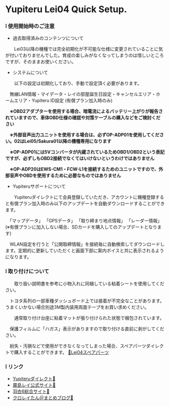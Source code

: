 # Yupiteru Lei04 Quick Setup.
  
  
### ❕ 使用開始時のご注意
- 過去取得済みのコンテンツについて
 
　　Lei03以降の機種では完全初期化が不可能な仕様に変更されていることに気が付いておりませんでした。育成の楽しみがなくなってしまうのは惜しいところですが、そのままお使いください。
 
- システムについて

　　以下の設定は初期化しており、手動で設定頂く必要があります。

　無線LAN情報・マイデータ・レイの部屋誕生日設定・キャンセルエリア・ホームエリア・Yupiteru ID設定 (有償プラン加入時のみ)

　**※OBD2アダプターを使用する場合、暗電流によるバッテリー上がりが報告されていますので、車体OBD仕様の確認や対策ケーブルの購入などをご検討ください**
 
　**※外部音声出力ユニットを使用する場合は、必ずOP-ADP01を使用してください。02はLei05/Sakura01以降の機種専用になります**
 
　**※OP-ADP01には5Vコンバータが内蔵されているためOBD1/OBD2という表記ですが、必ずしもOBD2接続でなくてはいけないというわけではありません**
 
　**※OP-ADP20はEWS-CM1・FCW-L1を接続するためのユニットですので、外部音声やOBDを使用するために必要なものではありません**
 
  
- Yupiteruサポートについて

　　Yupiteruダイレクトにて会員登録していただき、アカウントに機種登録すると有償プラン加入時のみ以下のアップデートを自動ダウンロードすることができます。

　「マップデータ」 「GPSデータ」 「取り締まり地点情報」 「レーダー情報」 (※有償プランに加入しない場合、SDカードを購入してのアップデートとなります)

　WLAN設定を行うと「公開取締情報」を接続毎に自動検索してダウンロードします。定期的に更新していただくと画面下部に案内ボイスと共に表示されるようになります。
  
  
### ❕ 取り付けについて
  
　　取り扱い説明書を参考に小物入れに同梱している粘着シートを使用してください。

　トヨタ系列の一部車種ダッシュボード上では接着が不完全なことがあります。うまくいかない場合別途3M製内装用両面テープをお買い求めください。
 
 
　　通常取り付け台座に粘着マットが張り付けられた状態で梱包されています。

　保護フィルムに「ハガス」表示がありますので取り付ける直前に剥がしてください。

　紛失・汚損などで使用ができなくなってしまった場合、スペアパーツダイレクトで購入することができます。 [🔗Lei04スペアパーツ](https://direct.yupiteru.co.jp/item_list.html?category_cd=LEI04)
 
### ❕ リンク
 
- [Yupiteruダイレクト🔗](https://direct.yupiteru.co.jp/)
- [霧島レイ公式サイト🔗](http://lei-kirishima.jp/)
- [羽衣6総合サイト🔗](https://hagoromo6.jp/)
- [クロレイたん＠まとめブログ🔗](https://leitan-m.com/)
